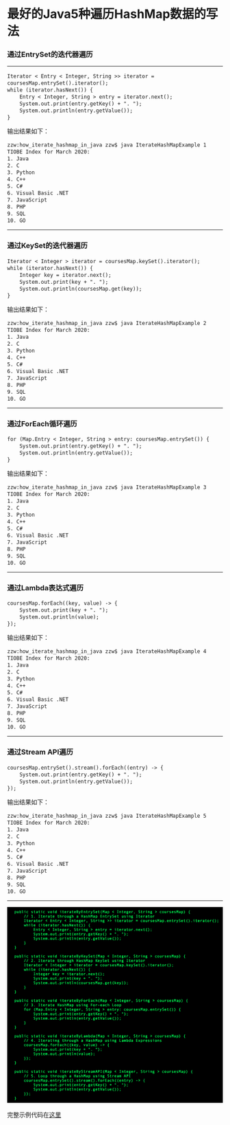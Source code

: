 最好的Java5种遍历HashMap数据的写法
====

### 通过EntrySet的迭代器遍历

***

```
Iterator < Entry < Integer, String >> iterator = coursesMap.entrySet().iterator();
while (iterator.hasNext()) {
    Entry < Integer, String > entry = iterator.next();
    System.out.print(entry.getKey() + ". ");
    System.out.println(entry.getValue());
}
```

输出结果如下：

```
zzw:how_iterate_hashmap_in_java zzw$ java IterateHashMapExample 1
TIOBE Index for March 2020:
1. Java
2. C
3. Python
4. C++
5. C#
6. Visual Basic .NET
7. JavaScript
8. PHP
9. SQL
10. GO
```

***

### 通过KeySet的迭代器遍历

```
Iterator < Integer > iterator = coursesMap.keySet().iterator();
while (iterator.hasNext()) {
    Integer key = iterator.next();
    System.out.print(key + ". ");
    System.out.println(coursesMap.get(key));
}
```

输出结果如下：

```
zzw:how_iterate_hashmap_in_java zzw$ java IterateHashMapExample 2
TIOBE Index for March 2020:
1. Java
2. C
3. Python
4. C++
5. C#
6. Visual Basic .NET
7. JavaScript
8. PHP
9. SQL
10. GO
```

***

### 通过ForEach循环遍历

```
for (Map.Entry < Integer, String > entry: coursesMap.entrySet()) {
    System.out.print(entry.getKey() + ". ");
    System.out.println(entry.getValue());
}
```

输出结果如下：

```
zzw:how_iterate_hashmap_in_java zzw$ java IterateHashMapExample 3
TIOBE Index for March 2020:
1. Java
2. C
3. Python
4. C++
5. C#
6. Visual Basic .NET
7. JavaScript
8. PHP
9. SQL
10. GO
```

***

### 通过Lambda表达式遍历

```
coursesMap.forEach((key, value) -> {
    System.out.print(key + ". ");
    System.out.println(value);
});
```

输出结果如下：

```
zzw:how_iterate_hashmap_in_java zzw$ java IterateHashMapExample 4
TIOBE Index for March 2020:
1. Java
2. C
3. Python
4. C++
5. C#
6. Visual Basic .NET
7. JavaScript
8. PHP
9. SQL
10. GO
```

***

### 通过Stream API遍历

```
coursesMap.entrySet().stream().forEach((entry) -> {
    System.out.print(entry.getKey() + ". ");
    System.out.println(entry.getValue());
});
```

输出结果如下：

```
zzw:how_iterate_hashmap_in_java zzw$ java IterateHashMapExample 5
TIOBE Index for March 2020:
1. Java
2. C
3. Python
4. C++
5. C#
6. Visual Basic .NET
7. JavaScript
8. PHP
9. SQL
10. GO
```

***

![](images/how_iterate_hashmap_in_java.png)

完整示例代码在[这里](https://github.com/davidzou/WonderingWall/tree/master/challenge/how_iterate_hashmap_in_java)
